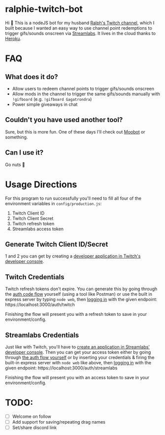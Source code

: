 # ralphie-twitch-bot

Hi 👋 This is a nodeJS bot for my husband [Ralph's Twitch channel](https://www.twitch.tv/ralphiehardesty), which I built because I wanted an easy way to use channel point redemptions to trigger gifs/sounds onscreen via [Streamlabs](https://streamlabs.com/). It lives in the cloud thanks to [Heroku](https://www.heroku.com/).

# FAQ

## What does it do?

- Allow users to redeem channel points to trigger gifs/sounds onscreen
- Allow mods in the channel to trigger the same gifs/sounds manually with `!gifboard` (e.g. `!gifboard Gagatrondra`)
- Power simple giveaways in chat

## Couldn't you have used another tool?

Sure, but this is more fun. One of these days I'll check out [Moobot](https://moo.bot/) or something.

## Can I use it?

Go nuts 💃

# Usage Directions

For this program to run successfully you'll need to fill all four of the environment variables in `config/production.js`:
1. Twitch Client ID
2. Twitch Client Secret
3. Twitch refresh token
4. Streamlabs access token

## Generate Twitch Client ID/Secret
1 and 2 you can get by creating a [developer application in Twitch's developer console](https://dev.twitch.tv/console/apps).

## Twitch Credentials
Twitch refresh tokens don't expire. You can generate this by going through the [auth code flow](https://dev.twitch.tv/docs/authentication) yourself (using a tool like Postman) or use the built in express server by typing `node web`, then <a href="https://localhost:3000/auth/twitch">logging in</a> with the given endpoint: https://localhost:3000/auth/twitch

Finishing the flow will present you with a refresh token to save in your environment/config. 

## Streamlabs Credentials
Just like with Twitch, you'll have to [create an application in Streamlabs' developer console](https://dev.streamlabs.com/docs/register-your-application). Then you can get your access token either by going through [the auth flow yourself](https://dev.streamlabs.com/docs/obtain-an-access_token) or by inserting your credentials & firing the built-in express server with `node web` like above, then <a href="https://localhost:3000/auth/streamlabs">logging in</a> with the given endpoint: https://localhost:3000/auth/streamlabs 

Finishing the flow will present you with an access token to save in your environment/config.

# TODO:

- [ ] Welcome on follow
- [ ] Add support for saving/repeating drag names
- [ ] Set/share discord link